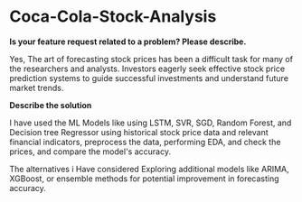 # Coca-Cola-Stock-Analysis

**Is your feature request related to a problem? Please describe.**

Yes, The art of forecasting stock prices has been a difficult task for many of the researchers and analysts. Investors eagerly seek effective stock price prediction systems to guide successful investments and understand future market trends.

**Describe the solution**

I have used the ML Models like using LSTM, SVR, SGD, Random Forest, and Decision tree Regressor using historical stock price data and relevant financial indicators, preprocess the data, performing EDA, and check the prices, and compare the model's accuracy.

 The alternatives i Have considered Exploring additional models like ARIMA, XGBoost, or ensemble methods for potential improvement in forecasting accuracy.
